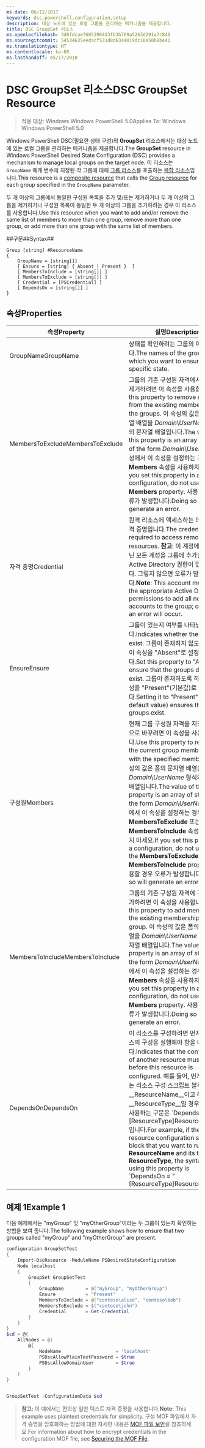 ```yaml
---
ms.date: 06/12/2017
keywords: dsc,powershell,configuration,setup
description: 대상 노드에 있는 로컬 그룹을 관리하는 메커니즘을 제공합니다.
title: DSC GroupSet 리소스
ms.openlocfilehash: 3d6fdcaef6053964d3fb3b709a5263d291a7c840
ms.sourcegitcommit: 54534635eedacf531d8d6344019dc16a50b8b441
ms.translationtype: HT
ms.contentlocale: ko-KR
ms.lasthandoff: 05/17/2018
---
```

# <a name="dsc-groupset-resource"></a><span data-ttu-id="63b69-104">DSC GroupSet 리소스</span><span class="sxs-lookup"><span data-stu-id="63b69-104">DSC GroupSet Resource</span></span>

> <span data-ttu-id="63b69-105">적용 대상: Windows Windows PowerShell 5.0</span><span class="sxs-lookup"><span data-stu-id="63b69-105">Applies To: Windows Windows PowerShell 5.0</span></span>

<span data-ttu-id="63b69-106">Windows PowerShell DSC(필요한 상태 구성)의 **GroupSet** 리소스에서는 대상 노드에 있는 로컬 그룹을 관리하는 메커니즘을 제공합니다.</span><span class="sxs-lookup"><span data-stu-id="63b69-106">The **GroupSet** resource in Windows PowerShell Desired State Configuration (DSC) provides a mechanism to manage local groups on the target node.</span></span> <span data-ttu-id="63b69-107">이 리소스는 `GroupName` 매개 변수에 지정된 각 그룹에 대해 [그룹 리소스](groupResource.md)를 호출하는 [복합 리소스](authoringResourceComposite.md)입니다.</span><span class="sxs-lookup"><span data-stu-id="63b69-107">This resource is a [composite resource](authoringResourceComposite.md) that calls the [Group resource](groupResource.md) for each group specified in the `GroupName` parameter.</span></span>

<span data-ttu-id="63b69-108">두 개 이상의 그룹에서 동일한 구성원 목록을 추가 및/또는 제거하거나 두 개 이상의 그룹을 제거하거나 구성원 목록이 동일한 두 개 이상의 그룹을 추가하려는 경우 이 리소스를 사용합니다.</span><span class="sxs-lookup"><span data-stu-id="63b69-108">Use this resource when you want to add and/or remove the same list of members to more than one group, remove more than one group, or add more than one group with the same list of members.</span></span>

##<a name="syntax"></a><span data-ttu-id="63b69-109">구문##</span><span class="sxs-lookup"><span data-stu-id="63b69-109">Syntax##</span></span>
```
Group [string] #ResourceName
{
    GroupName = [string[]]
    [ Ensure = [string] { Absent | Present }  ]
    [ MembersToInclude = [string[]] ]
    [ MembersToExclude = [string[]] ]
    [ Credential = [PSCredential] ]
    [ DependsOn = [string[]] ]
}
```

## <a name="properties"></a><span data-ttu-id="63b69-110">속성</span><span class="sxs-lookup"><span data-stu-id="63b69-110">Properties</span></span>

|  <span data-ttu-id="63b69-111">속성</span><span class="sxs-lookup"><span data-stu-id="63b69-111">Property</span></span>  |  <span data-ttu-id="63b69-112">설명</span><span class="sxs-lookup"><span data-stu-id="63b69-112">Description</span></span>   |
|---|---|
| <span data-ttu-id="63b69-113">GroupName</span><span class="sxs-lookup"><span data-stu-id="63b69-113">GroupName</span></span>| <span data-ttu-id="63b69-114">상태를 확인하려는 그룹의 이름입니다.</span><span class="sxs-lookup"><span data-stu-id="63b69-114">The names of the groups for which you want to ensure a specific state.</span></span>|
| <span data-ttu-id="63b69-115">MembersToExclude</span><span class="sxs-lookup"><span data-stu-id="63b69-115">MembersToExclude</span></span>| <span data-ttu-id="63b69-116">그룹의 기존 구성원 자격에서 구성원을 제거하려면 이 속성을 사용합니다.</span><span class="sxs-lookup"><span data-stu-id="63b69-116">Use this property to remove members from the existing membership of the groups.</span></span> <span data-ttu-id="63b69-117">이 속성의 값은 폼의 문자열 배열을 *Domain*\\*UserName* 형식의 문자열 배열입니다.</span><span class="sxs-lookup"><span data-stu-id="63b69-117">The value of this property is an array of strings of the form *Domain*\\*UserName*.</span></span> <span data-ttu-id="63b69-118">구성에서 이 속성을 설정하는 경우 **Members** 속성을 사용하지 마세요.</span><span class="sxs-lookup"><span data-stu-id="63b69-118">If you set this property in a configuration, do not use the **Members** property.</span></span> <span data-ttu-id="63b69-119">사용할 경우 오류가 발생합니다.</span><span class="sxs-lookup"><span data-stu-id="63b69-119">Doing so will generate an error.</span></span>|
| <span data-ttu-id="63b69-120">자격 증명</span><span class="sxs-lookup"><span data-stu-id="63b69-120">Credential</span></span>| <span data-ttu-id="63b69-121">원격 리소스에 액세스하는 데 필요한 자격 증명입니다.</span><span class="sxs-lookup"><span data-stu-id="63b69-121">The credentials required to access remote resources.</span></span> <span data-ttu-id="63b69-122">**참고**: 이 계정에 로컬이 아닌 모든 계정을 그룹에 추가할 수 있는 Active Directory 권한이 있어야 합니다. 그렇지 않으면 오류가 발생합니다.</span><span class="sxs-lookup"><span data-stu-id="63b69-122">**Note**: This account must have the appropriate Active Directory permissions to add all non-local accounts to the group; otherwise, an error will occur.</span></span>
| <span data-ttu-id="63b69-123">Ensure</span><span class="sxs-lookup"><span data-stu-id="63b69-123">Ensure</span></span>| <span data-ttu-id="63b69-124">그룹이 있는지 여부를 나타냅니다.</span><span class="sxs-lookup"><span data-stu-id="63b69-124">Indicates whether the groups exist.</span></span> <span data-ttu-id="63b69-125">그룹이 존재하지 않도록 하려면 이 속성을 "Absent"로 설정합니다.</span><span class="sxs-lookup"><span data-stu-id="63b69-125">Set this property to "Absent" to ensure that the groups do not exist.</span></span> <span data-ttu-id="63b69-126">그룹이 존재하도록 하려면 이 속성을 "Present"(기본값)로 설정합니다.</span><span class="sxs-lookup"><span data-stu-id="63b69-126">Setting it to "Present" (the default value) ensures that the groups exist.</span></span>|
| <span data-ttu-id="63b69-127">구성원</span><span class="sxs-lookup"><span data-stu-id="63b69-127">Members</span></span>| <span data-ttu-id="63b69-128">현재 그룹 구성원 자격을 지정된 구성원으로 바꾸려면 이 속성을 사용합니다.</span><span class="sxs-lookup"><span data-stu-id="63b69-128">Use this property to replace the current group membership with the specified members.</span></span> <span data-ttu-id="63b69-129">이 속성의 값은 폼의 문자열 배열을 *Domain*\\*UserName* 형식의 문자열 배열입니다.</span><span class="sxs-lookup"><span data-stu-id="63b69-129">The value of this property is an array of strings of the form *Domain*\\*UserName*.</span></span> <span data-ttu-id="63b69-130">구성에서 이 속성을 설정하는 경우 **MembersToExclude** 또는 **MembersToInclude** 속성을 사용하지 마세요.</span><span class="sxs-lookup"><span data-stu-id="63b69-130">If you set this property in a configuration, do not use either the **MembersToExclude** or **MembersToInclude** property.</span></span> <span data-ttu-id="63b69-131">사용할 경우 오류가 발생합니다.</span><span class="sxs-lookup"><span data-stu-id="63b69-131">Doing so will generate an error.</span></span>|
| <span data-ttu-id="63b69-132">MembersToInclude</span><span class="sxs-lookup"><span data-stu-id="63b69-132">MembersToInclude</span></span>| <span data-ttu-id="63b69-133">그룹의 기존 구성원 자격에 구성원을 추가하려면 이 속성을 사용합니다.</span><span class="sxs-lookup"><span data-stu-id="63b69-133">Use this property to add members to the existing membership of the group.</span></span> <span data-ttu-id="63b69-134">이 속성의 값은 폼의 문자열 배열을 *Domain*\\*UserName* 형식의 문자열 배열입니다.</span><span class="sxs-lookup"><span data-stu-id="63b69-134">The value of this property is an array of strings of the form *Domain*\\*UserName*.</span></span> <span data-ttu-id="63b69-135">구성에서 이 속성을 설정하는 경우 **Members** 속성을 사용하지 마세요.</span><span class="sxs-lookup"><span data-stu-id="63b69-135">If you set this property in a configuration, do not use the **Members** property.</span></span> <span data-ttu-id="63b69-136">사용할 경우 오류가 발생합니다.</span><span class="sxs-lookup"><span data-stu-id="63b69-136">Doing so will generate an error.</span></span>|
| <span data-ttu-id="63b69-137">DependsOn</span><span class="sxs-lookup"><span data-stu-id="63b69-137">DependsOn</span></span> | <span data-ttu-id="63b69-138">이 리소스를 구성하려면 먼저 다른 리소스의 구성을 실행해야 함을 나타냅니다.</span><span class="sxs-lookup"><span data-stu-id="63b69-138">Indicates that the configuration of another resource must run before this resource is configured.</span></span> <span data-ttu-id="63b69-139">예를 들어, 먼저 실행하려는 리소스 구성 스크립트 블록의 ID가 __ResourceName__이고 해당 형식이 __ResourceType__일 경우, 이 속성을 사용하는 구문은 \`DependsOn = "[ResourceType]ResourceName"\`\`입니다.</span><span class="sxs-lookup"><span data-stu-id="63b69-139">For example, if the ID of the resource configuration script block that you want to run first is __ResourceName__ and its type is __ResourceType__, the syntax for using this property is \`DependsOn = "[ResourceType]ResourceName"\`\`.</span></span>|

## <a name="example-1"></a><span data-ttu-id="63b69-140">예제 1</span><span class="sxs-lookup"><span data-stu-id="63b69-140">Example 1</span></span>

<span data-ttu-id="63b69-141">다음 예제에서는 "myGroup" 및 "myOtherGroup"이라는 두 그룹이 있는지 확인하는 방법을 보여 줍니다.</span><span class="sxs-lookup"><span data-stu-id="63b69-141">The following example shows how to ensure that two groups called "myGroup" and "myOtherGroup" are present.</span></span>

```powershell
configuration GroupSetTest
{
    Import-DscResource -ModuleName PSDesiredStateConfiguration
    Node localhost
    {
        GroupSet GroupSetTest
        {
            GroupName        = @("myGroup", "myOtherGroup")
            Ensure           = "Present"
            MembersToInclude = @("contoso\alice", "contoso\bob")
            MembersToExclude = $("contoso\john")
            Credential       = Get-Credential
        }
    }
}
$cd = @{
    AllNodes = @(
        @{
            NodeName                    = 'localhost'
            PSDscAllowPlainTextPassword = $true
            PSDscAllowDomainUser        = $true
        }
    )
}


GroupSetTest -ConfigurationData $cd
```

><span data-ttu-id="63b69-142">**참고:** 이 예에서는 편의상 일반 텍스트 자격 증명을 사용합니다.</span><span class="sxs-lookup"><span data-stu-id="63b69-142">**Note:** This example uses plaintext credentials for simplicity.</span></span> <span data-ttu-id="63b69-143">구성 MOF 파일에서 자격 증명을 암호화하는 방법에 대한 자세한 내용은 [MOF 파일 보안](secureMOF.md)을 참조하세요.</span><span class="sxs-lookup"><span data-stu-id="63b69-143">For information about how to encrypt credentials in the configuration MOF file, see [Securing the MOF File](secureMOF.md).</span></span>